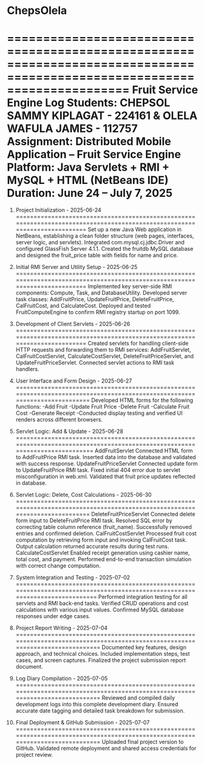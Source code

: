 # ChepsOlela
=========================================================================================================================
			Fruit Service Engine Log 
	Students: CHEPSOL SAMMY KIPLAGAT - 224161 & OLELA WAFULA JAMES - 112757
	Assignment: Distributed Mobile Application – Fruit Service Engine
	Platform: Java Servlets + RMI + MySQL + HTML (NetBeans IDE)
	Duration: June 24 – July 7, 2025
=========================================================================================================================
 
1. Project Initialization - 2025-06-24
==========================================================================================================================
Set up a new Java Web application in NetBeans, establishing a clean folder structure (web pages, interfaces, server logic, and servlets).
Integrated com.mysql.cj.jdbc.Driver and configured GlassFish Server 4.1.1.
Created the fruitdb MySQL database and designed the fruit_price table with fields for name and price.


2. Initial RMI Server and Utility Setup - 2025-06-25
==========================================================================================================================
Implemented key server-side RMI components: Compute, Task, and DatabaseUtility.
Developed server task classes: AddFruitPrice, UpdateFruitPrice, DeleteFruitPrice, CalFruitCost, and CalculateCost.
Deployed and tested FruitComputeEngine to confirm RMI registry startup on port 1099.


3. Development of Client Servlets - 2025-06-26
==========================================================================================================================
Created servlets for handling client-side HTTP requests and forwarding them to RMI services:
AddFruitServlet, CalFruitCostServlet, CalculateCostServlet, DeleteFruitPriceServlet, and UpdateFruitPriceServlet.
Connected servlet actions to RMI task handlers.


4. User Interface and Form Design - 2025-06-27
===========================================================================================================================
Developed HTML forms for the following functions:
-Add Fruit
-Update Fruit Price
-Delete Fruit
-Calculate Fruit Cost
-Generate Receipt
-Conducted display testing and verified UI renders across different browsers.


5. Servlet Logic: Add & Update - 2025-06-28
============================================================================================================================
AddFruitServlet
Connected HTML form to AddFruitPrice RMI task.
Inserted data into the database and validated with success response.
UpdateFruitPriceServlet
Connected update form to UpdateFruitPrice RMI task.
Fixed initial 404 error due to servlet misconfiguration in web.xml.
Validated that fruit price updates reflected in database.


6. Servlet Logic: Delete, Cost Calculations - 2025-06-30
===========================================================================================================================
DeleteFruitPriceServlet
Connected delete form input to DeleteFruitPrice RMI task.
Resolved SQL error by correcting table column reference (fruit_name).
Successfully removed entries and confirmed deletion.
CalFruitCostServlet
Processed fruit cost computation by retrieving form input and invoking CalFruitCost task.
Output calculation returned accurate results during test runs.
CalculateCostServlet
Enabled receipt generation using cashier name, total cost, and payment.
Performed end-to-end transaction simulation with correct change computation.


7. System Integration and Testing - 2025-07-02
=============================================================================================================================
Performed integration testing for all servlets and RMI back-end tasks.
Verified CRUD operations and cost calculations with various input values.
Confirmed MySQL database responses under edge cases.


8. Project Report Writing - 2025-07-04
==============================================================================================================================
Documented key features, design approach, and technical choices.
Included implementation steps, test cases, and screen captures.
Finalized the project submission report document.


9. Log Diary Compilation - 2025-07-05
==============================================================================================================================
Reviewed and compiled daily development logs into this complete development diary.
Ensured accurate date tagging and detailed task breakdown for submission.


10. Final Deployment & GitHub Submission - 2025-07-07
==============================================================================================================================
Uploaded final project version to GitHub.
Validated remote deployment and shared access credentials for project review.
